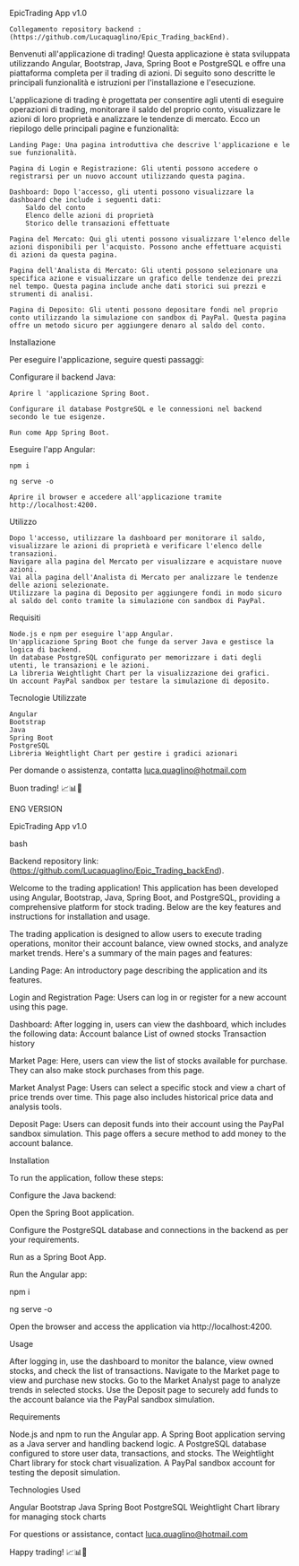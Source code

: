 
EpicTrading App v1.0

    Collegamento repository backend :(https://github.com/Lucaquaglino/Epic_Trading_backEnd).
   

Benvenuti all'applicazione di trading! Questa applicazione è stata sviluppata utilizzando Angular, Bootstrap, Java, Spring Boot e PostgreSQL e offre una piattaforma completa per il trading di azioni. Di seguito sono descritte le principali funzionalità e istruzioni per l'installazione e l'esecuzione.


L'applicazione di trading è progettata per consentire agli utenti di eseguire operazioni di trading, monitorare il saldo del proprio conto, visualizzare le azioni di loro proprietà e analizzare le tendenze di mercato.
Ecco un riepilogo delle principali pagine e funzionalità:

    Landing Page: Una pagina introduttiva che descrive l'applicazione e le sue funzionalità.

    Pagina di Login e Registrazione: Gli utenti possono accedere o registrarsi per un nuovo account utilizzando questa pagina.

    Dashboard: Dopo l'accesso, gli utenti possono visualizzare la dashboard che include i seguenti dati:
        Saldo del conto
        Elenco delle azioni di proprietà
        Storico delle transazioni effettuate

    Pagina del Mercato: Qui gli utenti possono visualizzare l'elenco delle azioni disponibili per l'acquisto. Possono anche effettuare acquisti di azioni da questa pagina.

    Pagina dell'Analista di Mercato: Gli utenti possono selezionare una specifica azione e visualizzare un grafico delle tendenze dei prezzi nel tempo. Questa pagina include anche dati storici sui prezzi e strumenti di analisi.

    Pagina di Deposito: Gli utenti possono depositare fondi nel proprio conto utilizzando la simulazione con sandbox di PayPal. Questa pagina offre un metodo sicuro per aggiungere denaro al saldo del conto.

Installazione

Per eseguire l'applicazione, seguire questi passaggi:


Configurare il backend Java:

    Aprire l 'applicazione Spring Boot.
    
    Configurare il database PostgreSQL e le connessioni nel backend secondo le tue esigenze.
    
    Run come App Spring Boot.


Eseguire l'app Angular:

    npm i
    
    ng serve -o

    Aprire il browser e accedere all'applicazione tramite http://localhost:4200.

Utilizzo

    Dopo l'accesso, utilizzare la dashboard per monitorare il saldo, visualizzare le azioni di proprietà e verificare l'elenco delle transazioni.
    Navigare alla pagina del Mercato per visualizzare e acquistare nuove azioni.
    Vai alla pagina dell'Analista di Mercato per analizzare le tendenze delle azioni selezionate.
    Utilizzare la pagina di Deposito per aggiungere fondi in modo sicuro al saldo del conto tramite la simulazione con sandbox di PayPal.

Requisiti

    Node.js e npm per eseguire l'app Angular.
    Un'applicazione Spring Boot che funge da server Java e gestisce la logica di backend.
    Un database PostgreSQL configurato per memorizzare i dati degli utenti, le transazioni e le azioni.
    La libreria Weightlight Chart per la visualizzazione dei grafici.
    Un account PayPal sandbox per testare la simulazione di deposito.

Tecnologie Utilizzate

    Angular
    Bootstrap
    Java
    Spring Boot
    PostgreSQL
    Libreria Weightlight Chart per gestire i gradici azionari


Per domande o assistenza, contatta luca.quaglino@hotmail.com


Buon trading! 📈📊🚀




ENG VERSION

EpicTrading App v1.0

bash

Backend repository link: (https://github.com/Lucaquaglino/Epic_Trading_backEnd).

Welcome to the trading application! This application has been developed using Angular, Bootstrap, Java, Spring Boot, and PostgreSQL, providing a comprehensive platform for stock trading. Below are the key features and instructions for installation and usage.

The trading application is designed to allow users to execute trading operations, monitor their account balance, view owned stocks, and analyze market trends. Here's a summary of the main pages and features:


Landing Page: An introductory page describing the application and its features.

Login and Registration Page: Users can log in or register for a new account using this page.

Dashboard: After logging in, users can view the dashboard, which includes the following data:
    Account balance
    List of owned stocks
    Transaction history

Market Page: Here, users can view the list of stocks available for purchase. They can also make stock purchases from this page.

Market Analyst Page: Users can select a specific stock and view a chart of price trends over time. This page also includes historical price data and analysis tools.

Deposit Page: Users can deposit funds into their account using the PayPal sandbox simulation. This page offers a secure method to add money to the account balance.


Installation

To run the application, follow these steps:


Configure the Java backend:

Open the Spring Boot application.

Configure the PostgreSQL database and connections in the backend as per your requirements.

Run as a Spring Boot App.


Run the Angular app:

npm i

ng serve -o

Open the browser and access the application via http://localhost:4200.

Usage


After logging in, use the dashboard to monitor the balance, view owned stocks, and check the list of transactions.
Navigate to the Market page to view and purchase new stocks.
Go to the Market Analyst page to analyze trends in selected stocks.
Use the Deposit page to securely add funds to the account balance via the PayPal sandbox simulation.

Requirements


Node.js and npm to run the Angular app.
A Spring Boot application serving as a Java server and handling backend logic.
A PostgreSQL database configured to store user data, transactions, and stocks.
The Weightlight Chart library for stock chart visualization.
A PayPal sandbox account for testing the deposit simulation.


Technologies Used

Angular
Bootstrap
Java
Spring Boot
PostgreSQL
Weightlight Chart library for managing stock charts

For questions or assistance, contact luca.quaglino@hotmail.com

Happy trading! 📈📊🚀
